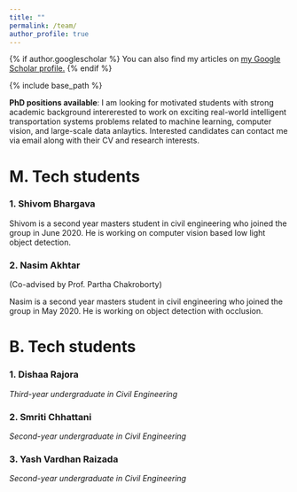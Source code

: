 ```yaml
---
title: ""
permalink: /team/
author_profile: true
---
```


{% if author.googlescholar %}
  You can also find my articles on <u><a href="{{author.googlescholar}}">my Google Scholar profile</a>.</u>
{% endif %}

{% include base_path %}

**PhD positions available**: I am looking for motivated students with strong academic background intererested to work on exciting real-world intelligent transportation systems problems related to machine learning, computer vision, and large-scale data anlaytics. Interested candidates can contact me via email along with their CV and research interests.

# M. Tech students
### 1. Shivom Bhargava
Shivom is a second year masters student in civil engineering who joined the group in June 2020. He is working on computer vision based low light object detection.

### 2. Nasim Akhtar 
(Co-advised by Prof. Partha Chakroborty)

Nasim is a second year masters student in civil engineering who joined the group in May 2020. He is working on object detection with occlusion.

# B. Tech students
### 1. Dishaa Rajora
*Third-year undergraduate in Civil Engineering*
### 2. Smriti Chhattani
*Second-year undergraduate in Civil Engineering*
### 3. Yash Vardhan Raizada
*Second-year undergraduate in Civil Engineering*



